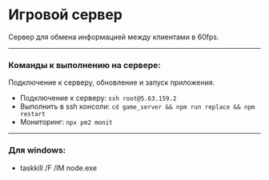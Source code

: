 # Игровой сервер
Сервер для обмена информацией между клиентами в 60fps.  

---

### Команды к выполнению на сервере:
Подключение к серверу, обновление и запуск приложения.
* Подключение к серверу: `ssh root@5.63.159.2`
* Выполнить в ssh консоли: `cd game_server && npm run replace && npm restart`
* Мониторинг: `npx pm2 monit`

---

### Для windows:
* taskkill /F /IM node.exe
